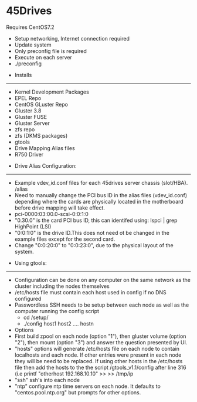 # 45Drives

Requires CentOS7.2

* Setup networking, Internet connection required
* Update system 
* Only preconfig file is required
* Execute on each server
 * ./preconfig

- Installs
----------------------------
* Kernel Development Packages
* EPEL Repo
* CentOS GLuster Repo
* Gluster 3.8
* Gluster FUSE 
* Gluster Server
* zfs repo
* zfs (DKMS packages)
* gtools
* Drive Mapping Alias files
* R750 Driver

- Drive Alias Configuration:
----------------------------
* Example vdev_id.conf files for each 45drives server chassis (slot/HBA). /alias
* Need to manually change the PCI bus ID in the alias files (vdev_id.conf) depending where the cards are physically located in the motherboard before drive mapping will take effect.
 * pci-0000:03:00.0-scsi-0:0:1:0
 * "0.30.0" is the card PCI bus ID, this can identifed using: lspci | grep HighPoint (LSI)
 * "0:0:1:0"  is the drive ID.This does not need ot be changed in the example files except for the second card. 
 * Change "0:0:20:0" to "0:0:23:0", due to the physical layout of the system.
 
- Using gtools:
----------------------------
* Configuration can be done on any computer on the same network as the cluster including the nodes themselves
* /etc/hosts file must contain each host used in config if no DNS configured
* Passwordless SSH needs to be setup between each node as well as the computer running the config script
  * cd /setup/
  * ./config host1 host2 .... hostn
* Options  
 * First build zpool on each node (option "1"), then gluster volume (option "2"), then mount (option "3") and answer the question presented by UI.
 * "hosts" options will generate /etc/hosts file on each node to contain localhosts and each node. If other entries were present in each node they will be need to be replaced. If using other hosts in the /etc/hosts file then add the hosts to the the script /gtools_v1.1/config after line 316 (i.e printf "otherhost 192.168.10.10" >> >> /tmp/ip   
 * "ssh" ssh's into each node
 * "ntp" configure ntp time servers on each node. It defaults to "centos.pool.ntp.org" but prompts for other options.


